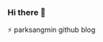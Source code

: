 ### Hi there 👋
⚡ parksangmin github blog

<!--
**p-wtt/p-wtt** is a ✨ _special_ ✨ repository because its `README.md` (this file) appears on your GitHub profile

Here are some ideas to get you started:

- 🔭 I’m currently working on ...
- 🌱 I’m currently learning ...
- 👯 I’m looking to collaborate on ...
- 🤔 I’m looking for help with ...
- 💬 Ask me about ...
- 📫 How to reach me: ...
- 😄 Pronouns: ...
- ⚡ Fun fact: ...
-->
<!--
잔디색
mon / tue / wed / thu / fri / sat / sun
-->

<!--
2021. 04. 01
2021. 04. 02
2021. 04. 03
2021. 04. 04
2021. 04. 05
2021. 04. 06
2021. 04. 07
2021. 04. 08
2021. 04. 09
2021. 04. 10
2021. 04. 11
2021. 04. 12
2021. 04. 13
2021. 04. 14
2021. 04. 15
2021. 04. 16
2021. 04. 17
2021. 04. 18
2021. 04. 19
2021. 04. 20
2021. 04. 25
-->
